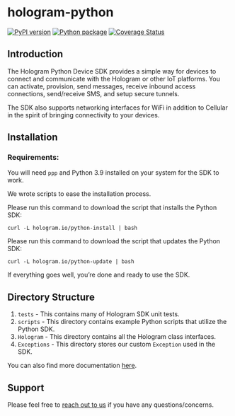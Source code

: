 # hologram-python

[![PyPI version](https://badge.fury.io/py/hologram-python.svg)](https://badge.fury.io/py/hologram-python)
[![Python package](https://github.com/hologram-io/hologram-python/workflows/Python%20package/badge.svg)](https://github.com/hologram-io/hologram-python/actions)
[![Coverage Status](https://coveralls.io/repos/github/hologram-io/hologram-python/badge.svg?branch=master)](https://coveralls.io/github/hologram-io/hologram-python?branch=master)

## Introduction
The Hologram Python Device SDK provides a simple way for devices to connect 
and communicate with the Hologram or other IoT platforms.  You can activate, provision, 
send messages, receive inbound access connections, send/receive SMS, and 
setup secure tunnels.

The SDK also supports networking interfaces for WiFi in addition to Cellular 
in the spirit of bringing connectivity to your devices.

## Installation

### Requirements:

You will need `ppp` and Python 3.9 installed on your system for the SDK to work.

We wrote scripts to ease the installation process.

Please run this command to download the script that installs the Python SDK:

`curl -L hologram.io/python-install | bash`

Please run this command to download the script that updates the Python SDK:

`curl -L hologram.io/python-update | bash`

If everything goes well, you’re done and ready to use the SDK.

## Directory Structure

1. `tests` - This contains many of Hologram SDK unit tests.
2. `scripts` -  This directory contains example Python scripts that utilize the Python SDK.
3. `Hologram` - This directory contains all the Hologram class interfaces.
4. `Exceptions` - This directory stores our custom `Exception` used in the SDK.

You can also find more documentation [here](https://hologram.io/docs/reference/cloud/python-sdk).

## Support
Please feel free to [reach out to us](mailto:support@hologram.io) if you have any questions/concerns.
